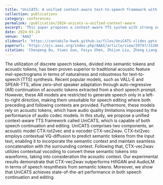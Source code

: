 ```yaml
---
title: "UniCATS: A unified context-aware text-to-speech framework with contextual vq-diffusion and vocoding"
collection: publications
category: conferences
permalink: /publication/2024-unicats-a-unified-context-aware
excerpt: 'This paper proposes a context-aware TTS system with strong zero-shot TTS and speech editing abilities, by a contextual token vocoder CTX-vec2wav and discrete diffusion-based CTX-txt2vec.'
date: 2024-03-24
venue: 'AAAI'
slidesurl: 'https://cantabile-kwok.github.io/files/UniCATS-slides.pptx'
paperurl: 'https://ojs.aaai.org/index.php/AAAI/article/view/29747/31286'
citation: 'Chenpeng Du, Yiwei Guo, Feiyu Shen, Zhijun Liu, Zheng Liang, Xie Chen, Shuai Wang, Hui Zhang, Kai Yu. (2024). &quot;UniCATS: A unified context-aware text-to-speech framework with contextual vq-diffusion and vocoding.&quot; <i>Proc. AAAI</i>, 2024, vol. 38, No. 16, pp. 17924-17932.'
---
```


The utilization of discrete speech tokens, divided into semantic tokens and acoustic tokens, has been proven superior to traditional acoustic feature mel-spectrograms in terms of naturalness and robustness for text-to-speech (TTS) synthesis. Recent popular models, such as VALL-E and SPEAR-TTS, allow zero-shot speaker adaptation through auto-regressive (AR) continuation of acoustic tokens extracted from a short speech prompt. However, these AR models are restricted to generate speech only in a left-to-right direction, making them unsuitable for speech editing where both preceding and following contexts are provided. Furthermore, these models rely on acoustic tokens, which have audio quality limitations imposed by the performance of audio codec models. In this study, we propose a unified context-aware TTS framework called UniCATS, which is capable of both speech continuation and editing. UniCATS comprises two components, an acoustic model CTX-txt2vec and a vocoder CTX-vec2wav. CTX-txt2vec employs contextual VQ-diffusion to predict semantic tokens from the input text, enabling it to incorporate the semantic context and maintain seamless concatenation with the surrounding context. Following that, CTX-vec2wav utilizes contextual vocoding to convert these semantic tokens into waveforms, taking into consideration the acoustic context. Our experimental results demonstrate that CTX-vec2wav outperforms HifiGAN and AudioLM in terms of speech resynthesis from semantic tokens. Moreover, we show that UniCATS achieves state-of-the-art performance in both speech continuation and editing.
